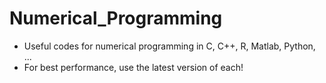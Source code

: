 # Numerical_Programming
- Useful codes for numerical programming in C, C++, R, Matlab, Python, ...
- For best performance, use the latest version of each!
